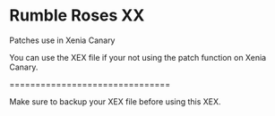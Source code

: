 # Rumble Roses XX

Patches use in Xenia Canary

You can use the XEX file if your not using the patch function on Xenia Canary.

===============================

Make sure to backup your XEX file before using this XEX.
